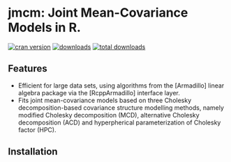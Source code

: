 jmcm: Joint Mean-Covariance Models in R.
====

[![cran version](http://www.r-pkg.org/badges/version/jmcm)](https://cran.r-project.org/web/packages/jmcm)
[![downloads](http://cranlogs.r-pkg.org/badges/jmcm)](http://cranlogs.r-pkg.org/badges/jmcm)
[![total downloads](http://cranlogs.r-pkg.org/badges/grand-total/jmcm)](http://cranlogs.r-pkg.org/badges/grand-total/jmcm)

## Features

* Efficient for large data sets, using algorithms from the [Armadillo] linear
algebra package via the [RcppArmadillo] interface layer.
* Fits joint mean-covariance models based on three Cholesky decomposition-based
covariance structure modelling methods, namely modified Cholesky
decomposition (MCD), alternative Cholesky decomposition (ACD) and
hyperpherical parameterization of Cholesky factor (HPC).

## Installation
